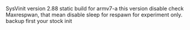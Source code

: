 SysVinit version 2.88 static build for armv7-a
this version disable check Maxrespwan, that mean disable sleep for respawn
for experiment only.
backup first your stock init
